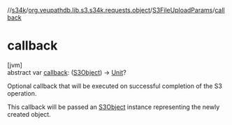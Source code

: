 //[s34k](../../../index.md)/[org.veupathdb.lib.s3.s34k.requests.object](../index.md)/[S3FileUploadParams](index.md)/[callback](callback.md)

# callback

[jvm]\
abstract var [callback](callback.md): ([S3Object](../../org.veupathdb.lib.s3.s34k.response.object/-s3-object/index.md)) -&gt; [Unit](https://kotlinlang.org/api/latest/jvm/stdlib/kotlin/-unit/index.html)?

Optional callback that will be executed on successful completion of the S3 operation.

This callback will be passed an [S3Object](../../org.veupathdb.lib.s3.s34k.response.object/-s3-object/index.md) instance representing the newly created object.
